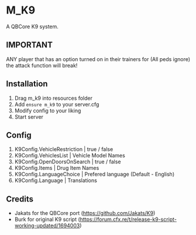 # M_K9
A QBCore K9 system.

## IMPORTANT
ANY player that has an option turned on in their trainers for (All peds ignore) the attack function will break!

## Installation
1. Drag m_k9 into resources folder
2. Add `ensure m_k9` to your server.cfg
3. Modify config to your liking
4. Start server

## Config
1. K9Config.VehicleRestriction  | true / false
2. K9Config.VehiclesList        | Vehicle Model Names
3. K9Config.OpenDoorsOnSearch   | true / false
4. K9Config.Items               | Drug Item Names
5. K9Config.LanguageChoice      | Prefered language (Default - English)
6. K9Config.Language            | Translations

## Credits
* Jakats for the QBCore port (https://github.com/Jakats/K9)
* Burk for original K9 script (https://forum.cfx.re/t/release-k9-script-working-updated/1694003)
